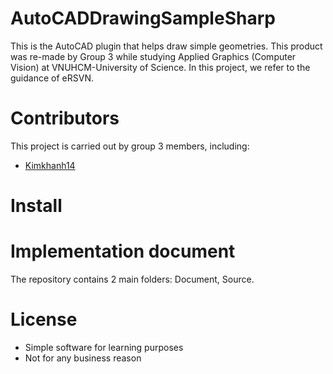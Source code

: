 # AutoCADDrawingSampleSharp
 This is the AutoCAD plugin that helps draw simple geometries. This product was re-made by Group 3 while studying Applied Graphics (Computer Vision) at VNUHCM-University of Science. In this project, we refer to the guidance of eRSVN.

# Contributors
This project is carried out by group 3 members, including:
- [Kimkhanh14](https://github.com/KimKhanh14)

# Install


# Implementation document
The repository contains 2 main folders: Document, Source.

# License
- Simple software for learning purposes
- Not for any business reason
